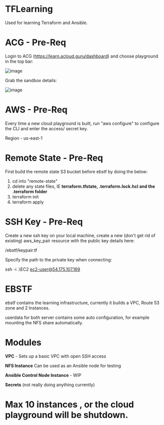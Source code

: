 # TFLearning
Used for learning Terraform and Ansible.

# ACG - Pre-Req
Login to ACG (https://learn.acloud.guru/dashboard) and choose playground in the top bar:

![image](https://user-images.githubusercontent.com/27139940/185919134-7a585862-5516-4896-b18d-e1c865a2503c.png)

Grab the sandbox details:

![image](https://user-images.githubusercontent.com/27139940/185919249-4c589581-8707-4136-84e7-ed7bb80a18dd.png)

# AWS - Pre-Req
Every time a new cloud playground is built, run "aws configure" to configure the CLI and enter the access/ secret key.

Region - us-east-1

# Remote State - Pre-Req
First build the remote state S3 bucket before ebstf by doing the below:
1. cd into "remote-state"
2. delete any state files, IE **terraform.tfstate, .terraform.lock.hcl and the .terraform folder**
3. terraform init
4. terraform apply

# SSH Key - Pre-Req
Create a new ssh key on your local machine, create a new (don't get rid of existing) aws_key_pair resource with the public key details here:

/ebstf/keypair.tf

Specify the path to the private key when connecting:

ssh -i .\EC2 ec2-user@54.175.107.169

# EBSTF
ebstf contains the learning infrastructure, currently it builds a VPC, Route 53 zone and 2 Instances.

userdata for both server contains some auto configuration, for example mounting the NFS share automatically.

# Modules
**VPC** - Sets up a basic VPC with open SSH access

**NFS Instance** Can be used as an Ansible node for testing

**Ansible Control Node Instance** - WIP

**Secrets** (not really doing anything currently)

# Max 10 instances , or the cloud playground will be shutdown.
